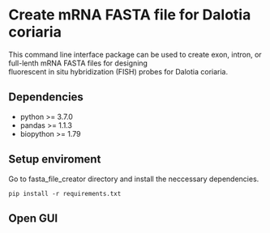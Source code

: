 # Create mRNA FASTA file for Dalotia coriaria
This command line interface package can be used to create exon, intron, or full-lenth mRNA FASTA files for designing \
fluorescent in situ hybridization (FISH) probes for Dalotia coriaria.

## Dependencies 
- python >= 3.7.0
- pandas >= 1.1.3
- biopython >= 1.79

## Setup enviroment
Go to fasta_file_creator directory and install the neccessary dependencies.
```
pip install -r requirements.txt
```

## Open GUI
